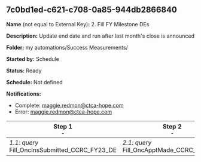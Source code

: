 ## 7c0bd1ed-c621-c708-0a85-944db2866840

**Name** (not equal to External Key)**:** 2. Fill FY Milestone DEs

**Description:** Update end date and run after last month's close is announced

**Folder:** my automations/Success Measurements/

**Started by:** Schedule

**Status:** Ready

**Schedule:** Not defined

**Notifications:**

* Complete: maggie.redmon@ctca-hope.com
* Error: maggie.redmon@ctca-hope.com

| Step 1<br>_<small>-</small>_ | Step 2<br>_<small>-</small>_ | Step 3<br>_<small>-</small>_ | Step 4<br>_<small>-</small>_ |
| --- | --- | --- | --- |
| _1.1: query_<br>Fill_OncInsSubmitted_CCRC_FY23_DE | _2.1: query_<br>Fill_OncApptMade_CCRC_FY23_DE | _3.1: query_<br>Fill_OncApptKept_CCRC_FY23_DE | _4.1: query_<br>Fill_OncTreatments_CCRC_FY23_DE |
